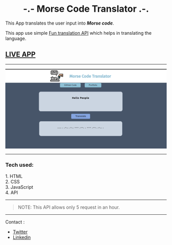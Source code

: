 <div align="center"><h1> -.- Morse Code Translator .-.</h1></div>

This App translates the user input into **_Morse code_**.

This app use simple [Fun translation API](https://api.funtranslations.com/) which helps in translating the language.

## [LIVE APP](https://translatetomorsecode.netlify.app/)

---

![Demo Image](./images/demo.png)

---

<h3> Tech used: </h3>
1. HTML<br/>
2. CSS<br/>
3. JavaScript<br/>
4. API

---

> NOTE: This API allows only 5 request in an hour.

---

Contact :

- [Twitter](https://twitter.com/Vanshsh2701)
- [Linkedin](https://www.linkedin.com/in/vanshsharma27/)
